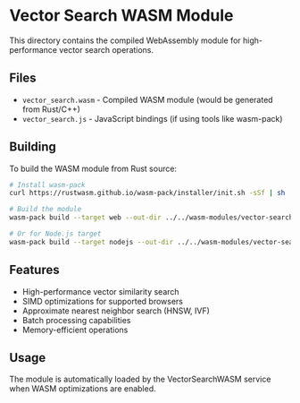 # Vector Search WASM Module

This directory contains the compiled WebAssembly module for high-performance vector search operations.

## Files

- `vector_search.wasm` - Compiled WASM module (would be generated from Rust/C++)
- `vector_search.js` - JavaScript bindings (if using tools like wasm-pack)

## Building

To build the WASM module from Rust source:

```bash
# Install wasm-pack
curl https://rustwasm.github.io/wasm-pack/installer/init.sh -sSf | sh

# Build the module
wasm-pack build --target web --out-dir ../../wasm-modules/vector-search

# Or for Node.js target
wasm-pack build --target nodejs --out-dir ../../wasm-modules/vector-search
```

## Features

- High-performance vector similarity search
- SIMD optimizations for supported browsers
- Approximate nearest neighbor search (HNSW, IVF)
- Batch processing capabilities
- Memory-efficient operations

## Usage

The module is automatically loaded by the VectorSearchWASM service when WASM optimizations are enabled.